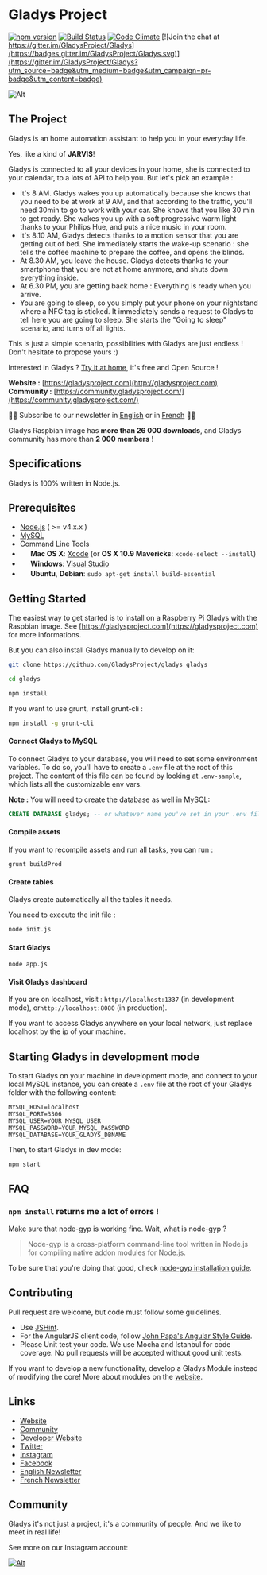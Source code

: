 Gladys Project
=======================

[![npm version](https://badge.fury.io/js/gladys.svg)](https://www.npmjs.com/package/gladys)
[![Build Status](https://travis-ci.org/GladysProject/Gladys.svg?branch=v3)](https://travis-ci.org/GladysProject/Gladys) [![Code Climate](https://codeclimate.com/github/GladysProject/Gladys/badges/gpa.svg)](https://codeclimate.com/github/GladysProject/Gladys)
[![Join the chat at https://gitter.im/GladysProject/Gladys](https://badges.gitter.im/GladysProject/Gladys.svg)](https://gitter.im/GladysProject/Gladys?utm_source=badge&utm_medium=badge&utm_campaign=pr-badge&utm_content=badge)

![Alt](https://gladysproject.com/assets/images/presentation/facebook_share_gladys.jpg)

The Project
-------------

Gladys is an home automation assistant to help you in your everyday life.

Yes, like a kind of **JARVIS**!

Gladys is connected to all your devices in your home, she is connected to your calendar, to a lots of API to help you. But let's pick an example :

- It's 8 AM. Gladys wakes you up automatically because she knows that you need to be at work at 9 AM, and that according to the traffic, you'll need 30min to go to work with your car. She knows that you like 30 min to get ready.
She wakes you up with a soft progressive warm light thanks to your Philips Hue, and puts a nice music in your room.
- It's 8.10 AM, Gladys detects thanks to a motion sensor that you are getting out of bed. She immediately starts the wake-up scenario : she tells the coffee machine to prepare the coffee, and opens the blinds.
- At 8.30 AM, you leave the house. Gladys detects thanks to your smartphone that you are not at home anymore, and shuts down everything inside.
- At 6.30 PM, you are getting back home : Everything is ready when you arrive.
- You are going to sleep, so you simply put your phone on your nightstand where a NFC tag is sticked. It immediately sends a request to Gladys to tell here you are going to sleep. She starts the "Going to sleep" scenario, and turns off all lights.

This is just a simple scenario, possibilities with Gladys are just endless ! Don't hesitate to propose yours :)

Interested in Gladys ? [Try it at home](http://gladysproject.com/en/installation), it's free and Open Source !

**Website :** [https://gladysproject.com](http://gladysproject.com) <br>
**Community :** [https://community.gladysproject.com/](https://community.gladysproject.com/)

🎉🎉 Subscribe to our newsletter in [English](http://eepurl.com/bvg-CT) or in [French](http://eepurl.com/bUaySX) 🎉🎉


Gladys Raspbian image has **more than 26 000 downloads**, and Gladys community has more than **2 000 members** ! 

Specifications
-------------

Gladys is 100% written in Node.js.

Prerequisites
-------------

- [Node.js](http://nodejs.org) ( >= v4.x.x )
- [MySQL](http://www.mysql.com/)
- Command Line Tools
 - <img src="http://deluge-torrent.org/images/apple-logo.gif" height="17">&nbsp;**Mac OS X**: [Xcode](https://itunes.apple.com/us/app/xcode/id497799835?mt=12) (or **OS X 10.9 Mavericks**: `xcode-select --install`)
 - <img src="http://dc942d419843af05523b-ff74ae13537a01be6cfec5927837dcfe.r14.cf1.rackcdn.com/wp-content/uploads/windows-8-50x50.jpg" height="17">&nbsp;**Windows**: [Visual Studio](http://www.visualstudio.com/downloads/download-visual-studio-vs#d-express-windows-8)
 - <img src="https://lh5.googleusercontent.com/-2YS1ceHWyys/AAAAAAAAAAI/AAAAAAAAAAc/0LCb_tsTvmU/s46-c-k/photo.jpg" height="17">&nbsp;**Ubuntu**, **Debian**: `sudo apt-get install build-essential`



 
Getting Started
---------------

The easiest way to get started is to install on a Raspberry Pi Gladys with the Raspbian image. See [https://gladysproject.com](https://gladysproject.com) for more informations.

But you can also install Gladys manually to develop on it:

```bash
git clone https://github.com/GladysProject/gladys gladys
```

```bash
cd gladys
```

```bash
npm install
```

If you want to use grunt, install grunt-cli :

```bash
npm install -g grunt-cli
```

#### Connect Gladys to MySQL

To connect Gladys to your database, you will need to set some environment variables.
To do so, you'll have to create a `.env` file at the root of this project. The content of this file can be found by looking at `.env-sample`, which lists all the customizable env vars.

**Note :** You will need to create the database as well in MySQL:

```sql
CREATE DATABASE gladys; -- or whatever name you've set in your .env file.`
```

#### Compile assets

If you want to recompile assets and run all tasks, you can run :

```
grunt buildProd
```

#### Create tables

Gladys create automatically all the tables it needs.

You need to execute the init file :

```bash
node init.js
```

#### Start Gladys 

```
node app.js
```

#### Visit Gladys dashboard

If you are on localhost, visit : `http://localhost:1337` (in development mode), or`http://localhost:8080` (in production).

If you want to access Gladys anywhere on your local network, just replace localhost by the ip of your machine.

## Starting Gladys in development mode

To start Gladys on your machine in development mode, and connect to your local MySQL instance, you can create a `.env` file at the root of your Gladys folder with the following content: 

```
MYSQL_HOST=localhost
MYSQL_PORT=3306
MYSQL_USER=YOUR_MYSQL_USER
MYSQL_PASSWORD=YOUR_MYSQL_PASSWORD
MYSQL_DATABASE=YOUR_GLADYS_DBNAME
```

Then, to start Gladys in dev mode:

```
npm start
```

FAQ
-------------

### `npm install` returns me a lot of errors !

Make sure that node-gyp is working fine. Wait, what is node-gyp ?
>Node-gyp is a cross-platform command-line tool written in Node.js for compiling native addon modules for Node.js.

To be sure that you're doing that good, check [node-gyp installation guide](https://github.com/TooTallNate/node-gyp#installation).


Contributing
-------------

Pull request are welcome, but code must follow some guidelines.

* Use [JSHint](https://github.com/jshint/jshint).
* For the AngularJS client code, follow [John Papa's Angular Style Guide](https://github.com/johnpapa/angular-styleguide).
* Please Unit test your code. We use Mocha and Istanbul for code coverage. No pull requests will be accepted without good unit tests.
 
If you want to develop a new functionality, develop a Gladys Module instead of modifying the core! More about modules on the [website](https://gladysproject.com).

Links
-------------

- [Website](https://gladysproject.com)
- [Community](https://community.gladysproject.com/)
- [Developer Website](https://developer.gladysproject.com)
- [Twitter](https://twitter.com/gladysproject)
- [Instagram](https://www.instagram.com/gladysproject/)
- [Facebook](https://www.facebook.com/gladysproject)
- [English Newsletter](http://eepurl.com/bvg-CT)
- [French Newsletter](http://eepurl.com/bUaySX)


Community
-------------

Gladys it's not just a project, it's a community of people. And we like to meet in real life!

See more on our Instagram account:

[![Alt](https://gladysproject.com/assets/images/external/screenshot-instagram.png)](https://www.instagram.com/gladysproject/)